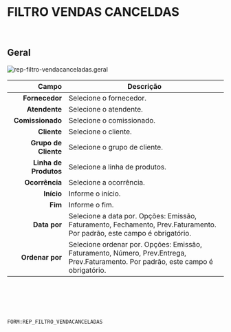 # FILTRO VENDAS CANCELDAS
<br>

## Geral
![rep-filtro-vendacanceladas.geral](https://raw.githubusercontent.com/netforcews/docs-siscom/master/geral/imagens/rep-filtro-vendacanceladas.geral.png)

Campo | Descrição
--:|---
**Fornecedor** | Selecione o fornecedor.
**Atendente** | Selecione o atendente.
**Comissionado** | Selecione o comissionado.
**Cliente** | Selecione o cliente.
**Grupo de Cliente** | Selecione o grupo de cliente.
**Linha de Produtos** | Selecione a linha de produtos.
**Ocorrência** | Selecione a ocorrência.
**Início** | Informe o início.
**Fim** | Informe o fim.
**Data por** | Selecione a data por. Opções: Emissão, Faturamento, Fechamento, Prev.Faturamento. Por padrão, este campo é obrigatório.
**Ordenar por** | Selecione ordenar por. Opções: Emissão, Faturamento, Número, Prev.Entrega, Prev.Faturamento. Por padrão, este campo é obrigatório.
<br>
<br>
<br>
<br>

```FORM:REP_FILTRO_VENDACANCELADAS```
